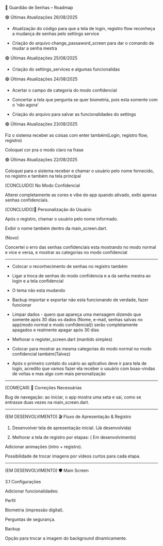 📖 Guardião de Senhas – Roadmap

🟢 Últimas Atualizações 26/08/2025

- Atualização do código para que a tela de login, registro flow reconheça a mudança de senhas pelo settings service

- Criação do arquivo change_passaword_screen para dar o comando de mudar a senha mestra

🟢 Últimas Atualizações 25/08/2025

- Criação do settings_services e algumas funcionalidas


🟢 Últimas Atualizações 24/08/2025

- Acertar o campo de categoria do modo confidencial

- Concertar a tela que pergunta se quer biometria, pois esta somente com o 'não agora'

- Criação do arquivo para salvar as funcionalidades do settings


🟢 Últimas Atualizações 23/08/2025

Fiz o sistema receber as coisas com enter também(Login, registro flow, registro)

Coloquei cor pra o modo claro na frase


🟢 Últimas Atualizações 22/08/2025

Coloquei para o sistema receber e chamar o usuário pelo nome fornecido, no registro e também na tela principal

(CONCLUIDO) No Modo Confidencial

Alterei completamente as cores e vibe do app quando ativado, exibi apenas senhas confidenciais.

(CONCLUIDO)👤 Personalização do Usuário

Após o registro, chamar o usuário pelo nome informado.

Exibir o nome também dentro da main_screen.dart.

(Novo)

Concertei o erro das senhas confidenciais esta mostrando no modo normal e vice e versa, e mostrar as categorias no modo confidencial

 ---

- Colocar o reconhecimento de senhas no registro também
 
- Ligar a troca de senhas do modo confidencia e a da senha mestra ao login e a tela confidencial

- O tema não esta mudando

- Backup importar e exportar não esta funcionando de verdade, fazer funcionar

- Limpar dados - quero que apareça uma mensagem dizendo que somente após 30 dias os dados (Nome, e-mail, senhas salvas no app(modo normal e modo confidencial)) serão completamente apagados e realmente apagar após 30 dias


- Melhorar o register_screen.dart (mantido simples)

- Colocar para mostrar as mesma categorias do modo normal no modo confidencial também(Talvez)

- Após o primeiro contato do usário ao aplicativo deve ir para tela de login, acredito que vamos fazer ela receber o usuário com boas-vindas de voltas e mas algo com mais personalização

---

(COMEÇAR) 🔧 Correções Necessárias

Bug de navegação: ao iniciar, o app mostra uma seta e sai, como se entrasse duas vezes na main_screen.dart.

---

(EM DESENVOLVIMENTO) 🎬 Fluxo de Apresentação & Registro

1. Desenvolver tela de apresentação inicial. (Já desenvolvida)

2. Melhorar a tela de registro por etapas: ( Em desenvolvimento)

Adicionar animações (intro + registro).

Possibilidade de trocar imagens por vídeos curtos para cada etapa.

---

(EM DESENVOLVIMENTO) 🛡️ Main Screen

3.1 Configurações

Adicionar funcionalidades:

Perfil

Biometria (impressão digital).

Perguntas de segurança.

Backup

Opção para trocar a imagem do background dinamicamente.



